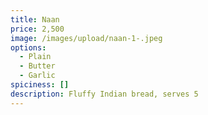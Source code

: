 ```yaml
---
title: Naan
price: 2,500
image: /images/upload/naan-1-.jpeg
options:
  - Plain
  - Butter
  - Garlic
spiciness: []
description: Fluffy Indian bread, serves 5
---
```

